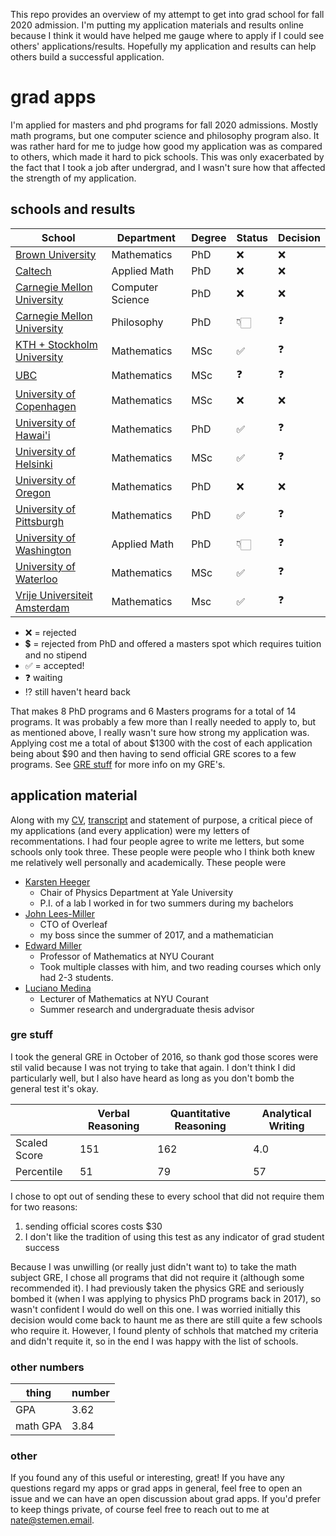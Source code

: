 This repo provides an overview of my attempt to get into grad school for fall 2020 admission. I'm putting my application materials and results online because I think it would have helped me gauge where to apply if I could see others' applications/results. Hopefully my application and results can help others build a successful application. 

# grad apps

I'm applied for masters and phd programs for fall 2020 admissions. Mostly math programs, but one computer science and philosophy program also. It was rather hard for me to judge how good my application was as compared to others, which made it hard to pick schools. This was only exacerbated by the fact that I took a job after undergrad, and I wasn't sure how that affected the strength of my application.

## schools and results
| School                                     | Department       | Degree | Status | Decision |
|--------------------------------------------|------------------|--------|--------|----------|
| [Brown University](brown/)                 | Mathematics      | PhD    | ❌     | ❌       |
| [Caltech](caltech/)                        | Applied Math     | PhD    | ❌     | ❌       |
| [Carnegie Mellon University](cmu/cs/)      | Computer Science | PhD    | ❌     | ❌       |
| [Carnegie Mellon University](cmu/phil/)    | Philosophy       | PhD    | 👇🏻     | ❓       |
| [KTH + Stockholm University](kth/)         | Mathematics      | MSc    | ✅     | ❓       |
| [UBC](ubc/)                                | Mathematics      | MSc    | ❓     | ❓       |
| [University of Copenhagen](copenhagen/)    | Mathematics      | MSc    | ❌     | ❌       |
| [University of Hawai'i](hawaii/)           | Mathematics      | PhD    | ✅     | ❓       |
| [University of Helsinki](helsinki/)        | Mathematics      | MSc    | ✅     | ❓       |
| [University of Oregon](oregon/)            | Mathematics      | PhD    | ❌     | ❌       |
| [University of Pittsburgh](pitt/)          | Mathematics      | PhD    | ✅     | ❓       |
| [University of Washington](washington/)    | Applied Math     | PhD    | 👇🏻     | ❓       |
| [University of Waterloo](waterloo/)        | Mathematics      | MSc    | ✅     | ❓       |
| [Vrije Universiteit Amsterdam](amsterdam/) | Mathematics      | Msc    | ✅     | ❓       |

- ❌ = rejected
- 💲 = rejected from PhD and offered a masters spot which requires tuition and no stipend
- ✅ = accepted!
- ❓ waiting
- ⁉️ still haven't heard back

That makes 8 PhD programs and 6 Masters programs for a total of 14 programs. It was probably a few more than I really needed to apply to, but as mentioned above, I really wasn't sure how strong my application was. Applying cost me a total of about $1300 with the cost of each application being about $90 and then having to send official GRE scores to a few programs. See [GRE stuff](#gre-stuff) for more info on my GRE's.


## application material

Along with my [CV](./cv.pdf), [transcript](./transcript_unofficial.pdf) and statement of purpose, a critical piece of my applications (and every application) were my letters of recommentations. I had four people agree to write me letters, but some schools only took three. These people were people who I think both knew me relatively well personally and academically. These people were
 - [Karsten Heeger](https://heegerlab.yale.edu/karsten-heeger)
   - Chair of Physics Department at Yale University
   - P.I. of a lab I worked in for two summers during my bachelors
 - [John Lees-Miller](https://jdlm.info/)
   - CTO of Overleaf
   - my boss since the summer of 2017, and a mathematician
 - [Edward Miller](https://math.nyu.edu/people/profiles/MILLER_Edward.html)
   - Professor of Mathematics at NYU Courant
   - Took multiple classes with him, and two reading courses which only had 2-3 students.
 - [Luciano Medina](https://sites.google.com/a/nyu.edu/luciano-medina/)
   - Lecturer of Mathematics at NYU Courant
   - Summer research and undergraduate thesis advisor

### gre stuff
I took the general GRE in October of 2016, so thank god those scores were stil valid because I was not trying to take that again. I don't think I did particularly well, but I also have heard as long as you don't bomb the general test it's okay.

|              | Verbal Reasoning | Quantitative Reasoning | Analytical Writing |
|--------------|------------------|------------------------|--------------------|
| Scaled Score | 151              | 162                    | 4.0                |
| Percentile   | 51               | 79                     | 57                 |

I chose to opt out of sending these to every school that did not require them for two reasons:
 1. sending official scores costs $30
 1. I don't like the tradition of using this test as any indicator of grad student success
 
Because I was unwilling (or really just didn't want to) to take the math subject GRE, I chose all programs that did not require it (although some recommended it). I had previously taken the physics GRE and seriously bombed it (when I was applying to physics PhD programs back in 2017), so wasn't confident I would do well on this one. I was worried initially this decision would come back to haunt me as there are still quite a few schools who require it. However, I found plenty of schhols that matched my criteria and didn't requite it, so in the end I was happy with the list of schools.

### other numbers

| thing    | number |
|----------|--------|
| GPA      | 3.62   |
| math GPA | 3.84   |


### other

If you found any of this useful or interesting, great! If you have any questions regard my apps or grad apps in general, feel free to open an issue and we can have an open discussion about grad apps. If you'd prefer to keep things private, of course feel free to reach out to me at [nate@stemen.email](mailto:nate@stemen.email).
